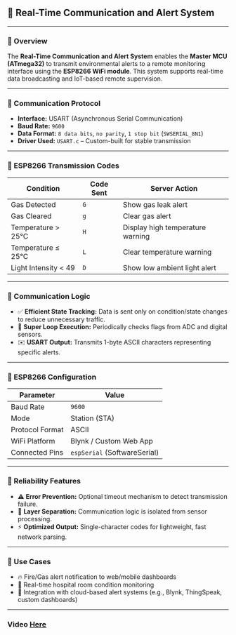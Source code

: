 ## 📡 Real-Time Communication and Alert System

---

### 🔸 Overview
The **Real-Time Communication and Alert System** enables the **Master MCU (ATmega32)** to transmit environmental alerts to a remote monitoring interface using the **ESP8266 WiFi module**. This system supports real-time data broadcasting and IoT-based remote supervision.

---

### 🔸 Communication Protocol

- **Interface:** USART (Asynchronous Serial Communication)
- **Baud Rate:** `9600`
- **Data Format:** `8 data bits`, `no parity`, `1 stop bit` (`SWSERIAL_8N1`)
- **Driver Used:** `USART.c` – Custom-built for stable transmission

---

### 🔸 ESP8266 Transmission Codes

| Condition               | Code Sent | Server Action                     |
|------------------------|-----------|-----------------------------------|
| Gas Detected           | `G`       | Show gas leak alert               |
| Gas Cleared            | `g`       | Clear gas alert                   |
| Temperature > 25°C     | `H`       | Display high temperature warning  |
| Temperature ≤ 25°C     | `L`       | Clear temperature warning         |
| Light Intensity < 49   | `D`       | Show low ambient light alert      |

---

### 🔸 Communication Logic

- ✅ **Efficient State Tracking:** Data is sent only on condition/state changes to reduce unnecessary traffic.
- 🔁 **Super Loop Execution:** Periodically checks flags from ADC and digital sensors.
- ✉️ **USART Output:** Transmits 1-byte ASCII characters representing specific alerts.

---

### 🔸 ESP8266 Configuration

| Parameter               | Value                    |
|------------------------|--------------------------|
| Baud Rate              | `9600`                   |
| Mode                   | Station (STA)            |
| Protocol Format        | ASCII                    |
| WiFi Platform          | Blynk / Custom Web App   |
| Connected Pins         | `espSerial` (SoftwareSerial) |

---

### 🔸 Reliability Features

- ⚠️ **Error Prevention:** Optional timeout mechanism to detect transmission failure.
- 🧩 **Layer Separation:** Communication logic is isolated from sensor processing.
- ⚡ **Optimized Output:** Single-character codes for lightweight, fast network parsing.

---

### 🔸 Use Cases

- 🔥 Fire/Gas alert notification to web/mobile dashboards
- 🏥 Real-time hospital room condition monitoring
- 📲 Integration with cloud-based alert systems (e.g., Blynk, ThingSpeak, custom dashboards)

---

### Video [Here](https://drive.google.com/file/d/1cIK4LhfvrbY6V4GstkTynaeZuTq_GgB2/view)



